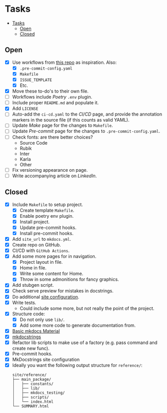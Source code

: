 # Tasks

- [Tasks](#tasks)
  - [Open](#open)
  - [Closed](#closed)

## Open

+ [x] Use workflows from [this repo](https://github.com/ajndkr/lanarky/blob/main/Makefile) as inspiration. Also:
  + [x] `.pre-commit-config.yaml`
  + [x] `Makefile`
  + [x] `ISSUE_TEMPLATE`
  + [x] Etc.
+ [x] Move these to-do's to their own file.
+ [ ] Workflows include *Poetry* `.env` plugin.
+ [ ] Include proper `README.md` and populate it.
+ [x] Add `LICENSE`
+ [ ] Auto-add the `ci-cd.yaml` to the *CI/CD* page, and provide the annotation markers in the source file (if this counts as valid YAML).
+ [ ] Update *Make* page for the changes to `Makefile`.
+ [ ] Update *Pre-commit* page for the changes to `.pre-commit-config.yaml`.
+ [ ] Check fonts: are there better choices?
  + Source Code
  + Rubik
  + Inter
  + Karla
  + Other
+ [ ] Fix versioning appearance on page.
+ [ ] Write accompanying article on *LinkedIn*.

## Closed

+ [x] Include `Makefile` to setup project.
  + [x] Create template `Makefile`.
  + [x] Enable poetry env plugin.
  + [x] Install project.
  + [x] Update pre-commit hooks.
  + [x] Install pre-commit hooks.
+ [x] Add `site_url` to `mkdocs.yml`.
+ [x] Create repo on GitHub.
+ [x] CI/CD with `GitHub Actions`.
+ [x] Add some more pages for in navigation.
  + [x] Project layout in file.
  + [x] Home in file.
  + [x] Write some content for Home.
  + [x] Throw in some admonitions for fancy graphics.
+ [x] Add stubgen script.
+ [x] Check serve preview for mistakes in docstrings.
+ [x] Do additional [site configuration](https://squidfunk.github.io/mkdocs-material/creating-your-site/).
+ [x] Write tests.
  + Could include some more, but not really the point of the project.
+ [x] Structure code:
  + [x] Do not only use `lib/`.
  + [x] Add some more code to generate documentation from.
+ [x] [Basic mkdocs Material](https://squidfunk.github.io/mkdocs-material/creating-your-site/#minimal-configuration-visual-studio-code)
+ [x] [mkdocstrings](https://github.com/mkdocstrings/mkdocstrings/tree/main)
+ [x] Refactor lib scripts to make use of a factory (e.g. pass command and create new func).
+ [x] Pre-commit hooks.
+ [x] MkDocstrings site configuration
+ [x] Ideally you want the following output structure for `reference/`:
  ```shell
  site/reference/
  ├── main_package/
  │   ├── constants/
  │   ├── lib/
  │   ├── mkdocs_testing/
  │   ├── scripts/
  │   └── index.html
  └── SUMMARY.html
  ```

